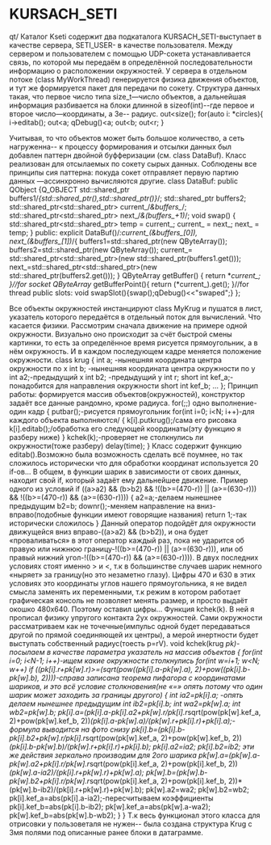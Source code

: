 # KURSACH_SETI
qt/
Каталог Kseti содержит два подкаталога KURSACH_SETI-выступает в качестве сервера,  SETI_USER- в качестве пользователя.
Между сервером и пользователем с помощью UDP-сокета устанавливается связь, по которой мы передаём в определённой последовательности информацию о расположении окружностей. 
У сервера в отдельном потоке (class MyWorkThread) генерируется физика движения объектов, и тут же формируется пакет для передачи по сокету. Структура данных такая,  что первое число типа size_t—число объектов, а дальнейшая информация разбивается на блоки длинной в sizeof(int)--где первое и второе число—координаты, а 3е-- радиус.
            out<<circles->size();
            for(auto i: *circles){
                i->editab();
                out<<i->a;
                qDebug()<<i->a;
                out<<i->b;
                out<<i->r;
            }

Учитывая, то что объектов может быть большое количество, а сеть нагруженна-- к процессу формирования и отсылки данных был добавлен паттерн двойной буфферизации (см.  class DataBuf). Класс реализован для отсылаемых по сокету сырых данных. Соблюдены все принципы сия паттерна: покуда сокет отправляет первую партию данных —ассинхронно вычисляются другие.
class DataBuf: public QObject
{Q_OBJECT
    std::shared_ptr<QByteArray> buffers1/*{std::shared_ptr<QByteArray>(),std::shared_ptr<QByteArray>()}*/;
    std::shared_ptr<QByteArray> buffers2;
    std::shared_ptr<std::shared_ptr<QByteArray>> current_/*&buffers_*/;
    std::shared_ptr<std::shared_ptr<QByteArray>> next_/*&(buffers_+1)*/;
    void swap() {
      std::shared_ptr<std::shared_ptr<QByteArray>> temp = current_;
      current_ = next_;
      next_ = temp;
    }
public:
    explicit DataBuf()/*:current_(&buffers_[0]), next_(&buffers_[1])*/{
        buffers1=std::shared_ptr<QByteArray>(new QByteArray());
        buffers2=std::shared_ptr<QByteArray>(new QByteArray());
        current_= std::shared_ptr<std::shared_ptr<QByteArray>>(new std::shared_ptr<QByteArray>(buffers1.get()));
        next_=std::shared_ptr<std::shared_ptr<QByteArray>>(new std::shared_ptr<QByteArray>(buffers2.get()));
    }
    QByteArray getBuffer() { return **current_; }//for socket
    QByteArray* getBufferPoint(){ return (*current_).get(); }//for thread
public slots:
    void swapSlot(){swap();qDebug()<<"swaped";}
};

 Все объекты окружностей инстанцируют class MyKrug и пушатся в лист, указатель которого передаётся в отдельный поток для вычислений.
Что касается физики. Рассмотрим сначала движение на примере одной окружности. Визуально оно происходит за счёт быстрой смены картинки, то есть за определённое время рисуется прямоугольник, а в нём окружность. И в каждом последующем кадре меняется положение окружности. 
class krug
{
int a; -нынешняя координата центра окружности по х
int b; -нынешняя координата центра окружности по у
int a2;-предыдущий х
int b2; -предыдущий у
int r;
short int kef_a;-понадобится для направления окружности 
short int kef_b;
…
};
Принцип работы:
формируется массив объектов(окружностей), конструктор задаёт все данные рандомно, кроме радиуса.
for(;;) одно выполнение-один кадр
{
putbar();-рисуется прямоугольник
for(int i=0; i<N; i++)-для каждого объекта выполняются/
{
k[i].putkrug();/сама его рисовка 
k[i].editab();/обработка его следующей координаты(эту функцию я разберу ниже)
}
kchek(k);-проверяет не столкнулись ли окружности(тоже разберу)
delay(time);
}
Класс содержит функцию editab().Возможно была возможность сделать всё поумнее, но так сложилось исторически что для обработки координат используется 20 if-ов…
В общем, в функции шарик в зависимости от своих данных, находит свой if, который задаёт ему дальнейшее движение. Пример одного из условий 
if ((a>a2) && (b>b2) && !((b>=(470-r)) || (a>=(630-r))) && !((b>=(470-r)) && (a>=(630-r))))
{
a2=a;-делаем нынешнее предыдущим 
b2=b;
downr();-меняем направление на вниз-вправо(подобные функции имеют говорящие названия)
return 1;-так исторически сложилось
}
Данный оператор подойдёт для окружности движущейся вниз вправо-((a>a2) && (b>b2)), и она будет «проваливаться» в этот оператор каждый раз, пока не ударится об правую или нижнюю границу-!((b>=(470-r)) || (a>=(630-r))), или об правый нижний угол-!((b>=(470-r)) && (a>=(630-r)))). В двух последних условиях стоят именно > и <, т.к в большинстве случаев шарик немного «ныряет» за границу(но это незаметно глазу). Цифры 470 и 630 в этих условиях это координаты углов нашего прямоугольника, я не видел смысла заменять их переменными, т.к режим в котором работает графическая консоль не позволяет менять размер, и просто выдаёт окошко 480х640. Поэтому оставил цифры…
Функция kchek(k). В ней я прописал физику упругого контакта 2ух окружностей. Сами окружности рассматриваем как не точечные(импульс одной будет передаваться другой по прямой соединяющей их центры), а мерой инертности будет выступать собственный радиус(тоесть p=rV).
void kchek(krug *pk)-посылаем в качестве параметра указатель на массив объектов
{
for(int i=0; i<N-1; i++)-ищем какие окружности столкнулись 
for(int w=i+1; w<N; w++)
if ((pk[i].r+pk[w].r)>=(sqrt(pow((pk[i].a-pk[w].a), 2)+pow((pk[i].b-pk[w].b), 2))))-справа записана теорема пифагора с координатами шариков, и это всё условие столкновения(не «=» опять потому что один шарик может заходить за границы другого)
{
int ia2=pk[i].a; -опять делаем нынешнее предыдущим
int ib2=pk[i].b;
int wa2=pk[w].a;
int wb2=pk[w].b;
pk[i].a=(pk[i].a-pk[i].a2+pk[w].r/pk[i].r*sqrt(pow(pk[w].kef_a, 2)+pow(pk[w].kef_b, 2))*(pk[i].a-pk[w].a)/(pk[w].r+pk[i].r)+pk[i].a);-формула выводится на фото снизу 
pk[i].b=(pk[i].b-pk[i].b2+pk[w].r/pk[i].r*sqrt(pow(pk[w].kef_a, 2)+pow(pk[w].kef_b, 2))*(pk[i].b-pk[w].b)/(pk[w].r+pk[i].r)+pk[i].b);
pk[i].a2=ia2;
pk[i].b2=ib2;
эти же действия зеркально производим для 2ого шарика
pk[w].a=(pk[w].a-pk[w].a2+pk[i].r/pk[w].r*sqrt(pow(pk[i].kef_a, 2)+pow(pk[i].kef_b, 2))*(pk[w].a-ia2)/(pk[i].r+pk[w].r)+pk[w].a);
pk[w].b=(pk[w].b-pk[w].b2+pk[i].r/pk[w].r*sqrt(pow(pk[i].kef_a, 2)+pow(pk[i].kef_b, 2))*(pk[w].b-ib2)/(pk[i].r+pk[w].r)+pk[w].b);
pk[w].a2=wa2;
pk[w].b2=wb2;
pk[i].kef_a=abs(pk[i].a-ia2);-пересчитываем коэффициенты 
pk[i].kef_b=abs(pk[i].b-ib2);
pk[w].kef_a=abs(pk[w].a-wa2);
pk[w].kef_b=abs(pk[w].b-wb2);
}
}
Т.к весь функционал этого класса для отрисовки у пользоветаля не нужен-- была создана структура Krug с 3мя полями под описанные ранее блоки в датаграмме. 
